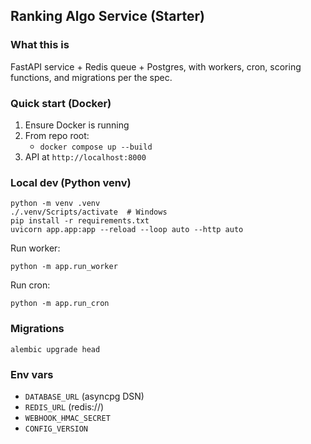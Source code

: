 ## Ranking Algo Service (Starter)

### What this is
FastAPI service + Redis queue + Postgres, with workers, cron, scoring functions, and migrations per the spec.

### Quick start (Docker)
1. Ensure Docker is running
2. From repo root:
   - `docker compose up --build`
3. API at `http://localhost:8000`

### Local dev (Python venv)
```
python -m venv .venv
./.venv/Scripts/activate  # Windows
pip install -r requirements.txt
uvicorn app.app:app --reload --loop auto --http auto
```

Run worker:
```
python -m app.run_worker
```

Run cron:
```
python -m app.run_cron
```

### Migrations
```
alembic upgrade head
```

### Env vars
- `DATABASE_URL` (asyncpg DSN)
- `REDIS_URL` (redis://)
- `WEBHOOK_HMAC_SECRET`
- `CONFIG_VERSION`


